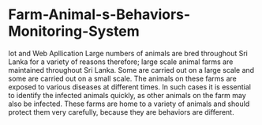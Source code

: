 # Farm-Animal-s-Behaviors-Monitoring-System
Iot and Web Apllication
Large numbers of animals are bred throughout Sri Lanka for a variety of reasons therefore; large scale animal farms are maintained throughout Sri Lanka. Some are carried out on a large scale and some are carried out on a small scale. The animals on these farms are exposed to various diseases at different times. In such cases it is essential to identify the infected animals quickly, as other animals on the farm may also be infected. These farms are home to a variety of animals and should protect them very carefully, because they are behaviors are different.
